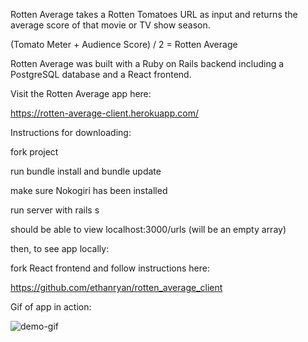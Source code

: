 Rotten Average takes a Rotten Tomatoes URL as input and returns the average score of that movie or TV show season.

(Tomato Meter + Audience Score) / 2 = Rotten Average

Rotten Average was built with a Ruby on Rails backend including a PostgreSQL database and a React frontend.

Visit the Rotten Average app here:

https://rotten-average-client.herokuapp.com/



Instructions for downloading:

fork project

run bundle install and bundle update

make sure Nokogiri has been installed

run server with rails s

should be able to view localhost:3000/urls (will be an empty array)

then, to see app locally:

fork React frontend and follow instructions here:

https://github.com/ethanryan/rotten_average_client

Gif of app in action:

![demo-gif](https://media.giphy.com/media/3oFzm2yBemy3GJybYc/giphy.gif)
